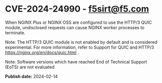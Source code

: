 # CVE-2024-24990 - f5sirt@f5.com


When NGINX Plus or NGINX OSS are configured to use the HTTP/3 QUIC module, undisclosed requests can cause NGINX worker processes to terminate.

Note: The HTTP/3 QUIC module is not enabled by default and is considered experimental. For more information, refer to  Support for QUIC and HTTP/3 https://nginx.org/en/docs/quic.html .



 


Note: Software versions which have reached End of Technical Support (EoTS) are not evaluated

**Publish date:** 2024-02-14
